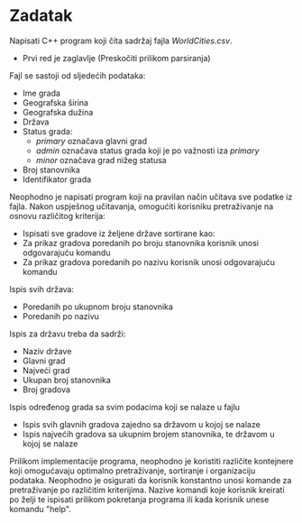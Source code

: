 # Zadatak

Napisati C++ program koji čita sadržaj fajla _WorldCities.csv_.

-   Prvi red je zaglavlje (Preskočiti prilikom parsiranja)

Fajl se sastoji od sljedećih podataka:

-   Ime grada
-   Geografska širina
-   Geografska dužina
-   Država
-   Status grada:
    -   _primary_ označava glavni grad
    -   _admin_ označava status grada koji je po važnosti iza _primary_
    -   _minor_ označava grad nižeg statusa
-   Broj stanovnika
-   Identifikator grada

Neophodno je napisati program koji na pravilan način učitava sve podatke iz fajla.
Nakon uspješnog učitavanja, omogućiti korisniku pretraživanje na osnovu različitog kriterija:

-   Ispisati sve gradove iz željene države sortirane kao:
-   Za prikaz gradova poredanih po broju stanovnika korisnik unosi odgovarajuću komandu
-   Za prikaz gradova poredanih po nazivu korisnik unosi odgovarajuću komandu

Ispis svih država:

-   Poredanih po ukupnom broju stanovnika
-   Poredanih po nazivu

Ispis za državu treba da sadrži:

-   Naziv države
-   Glavni grad
-   Najveći grad
-   Ukupan broj stanovnika
-   Broj gradova

Ispis određenog grada sa svim podacima koji se nalaze u fajlu

-   Ispis svih glavnih gradova zajedno sa državom u kojoj se nalaze
-   Ispis najvećih gradova sa ukupnim brojem stanovnika, te državom u kojoj se nalaze

Prilikom implementacije programa, neophodno je koristiti različite kontejnere koji omogućavaju optimalno pretraživanje, sortiranje i organizaciju podataka.
Neophodno je osigurati da korisnik konstantno unosi komande za pretraživanje po različitim kriterijima.
Nazive komandi koje korisnik kreirati po želji te ispisati prilikom pokretanja programa ili kada korisnik unese komandu "help".

